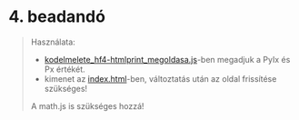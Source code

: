 # 4. beadandó
> Használata:
>
> - [kodelmelete_hf4-htmlprint_megoldasa.js](https://github.com/gabboraron/informacio_es_kodelmelet/blob/main/kodelmelete_hf4/kodelmelete_hf4-htmlprint_megoldasa.js)-ben megadjuk a PyIx és Px értékét.
> - kimenet az [index.html](https://github.com/gabboraron/informacio_es_kodelmelet/blob/main/kodelmelete_hf4/index.html)-ben, változtatás után az oldal frissítése szükséges!
> 
> A math.js is szükséges hozzá!
